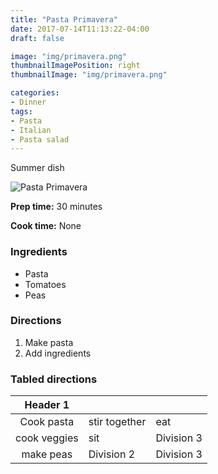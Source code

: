```yaml
---
title: "Pasta Primavera"
date: 2017-07-14T11:13:22-04:00
draft: false

image: "img/primavera.png"
thumbnailImagePosition: right
thumbnailImage: "img/primavera.png"

categories:
- Dinner
tags:
- Pasta
- Italian
- Pasta salad
---
```



Summer dish
<!--more-->

![Pasta Primavera](/img/primavera.png "Pasta primavera picture")


**Prep time:** 30 minutes

**Cook time:** None

### Ingredients

* Pasta
* Tomatoes
* Peas

### Directions
1. Make pasta
2. Add ingredients

### Tabled directions

|  Header 1  |    |    |
|:----------:|------------|------------|
| Cook pasta | stir together | eat |
| cook veggies | sit | Division 3 |
| make peas | Division 2 | Division 3 |


